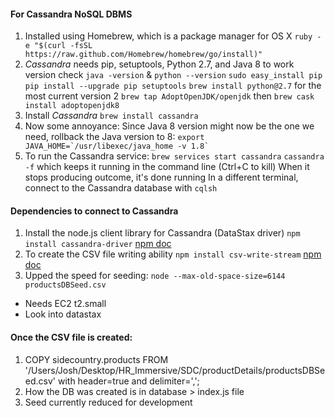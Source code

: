 #### For Cassandra NoSQL DBMS
  1. Installed using Homebrew, which is a package manager for OS X
    `ruby -e "$(curl -fsSL https://raw.github.com/Homebrew/homebrew/go/install)"`
  2. *Cassandra* needs pip, setuptools, Python 2.7, and Java 8 to work
      version check `java -version` & `python --version`
      `sudo easy_install pip`
      `pip install --upgrade pip setuptools`
      `brew install python@2.7` for the most current version 2
      `brew tap AdoptOpenJDK/openjdk` then `brew cask install adoptopenjdk8`
  3. Install *Cassandra* `brew install cassandra`
  4. Now some annoyance:
    Since Java 8 version might now be the one we need, rollback the Java version to 8:
    ``export JAVA_HOME=`/usr/libexec/java_home -v 1.8` ``
  5. To run the Cassandra service:
    `brew services start cassandra`
    `cassandra -f` which keeps it running in the command line (Ctrl+C to kill) When it stops producing outcome, it's done running
    In a different terminal, connect to the Cassandra database with `cqlsh`

#### Dependencies to connect to Cassandra
  1. Install the node.js client library for Cassandra (DataStax driver) `npm install cassandra-driver` [npm doc](https://www.npmjs.com/package/cassandra-driver)
  2. To create the CSV file writing ability `npm install csv-write-stream` [npm doc](https://www.npmjs.com/package/csv-write-stream)
  3. Upped the speed for seeding:
  `node --max-old-space-size=6144 productsDBSeed.csv`

  * Needs EC2 t2.small
  * Look into datastax

#### Once the CSV file is created:
  1. COPY sidecountry.products FROM '/Users/Josh/Desktop/HR_Immersive/SDC/productDetails/productsDBSeed.csv' with header=true and delimiter=',';
  2. How the DB was created is in database > index.js file
  3. Seed currently reduced for development